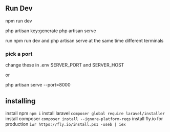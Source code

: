 ## Run Dev
npm run dev

php artisan key:generate
php artisan serve

run npm run dev and php artisan serve at the same time different terminals

### pick a port
change these in .env
SERVER_PORT and SERVER_HOST 

or 

php artisan serve --port=8000

## installing
install npm ```npm i```
install laravel  ```composer global require laravel/installer```
install composer ```composer install --ignore-platform-reqs```
install fly.io for production ```iwr https://fly.io/install.ps1 -useb | iex```


